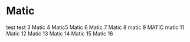 # Matic
test
test 3
Matic 4
Matic5
Matic 6
Matic 7
Matic 8
matic 9
MATIC
matic 11
Matic 12
Matic 13
Matic 14
Matic 15
Matic 16
